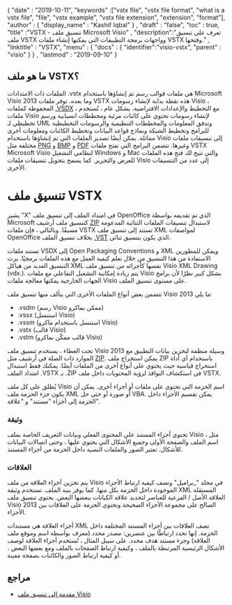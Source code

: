 {
  "date" : "2019-10-11",
  "keywords" :["vstx file", "vstx file format", "what is a vstx file", "file", "vstx example", "vstx file extension", "extension", "format"],
  "author" : {
    "display_name" : "Kashif Iqbal"
} ,
  "draft" : "false",
  "toc" : true,
  "title" :"VSTX - تنسيق ملف Microsoft Visio" ,
  "description":"تعرف على تنسيق ملف VSTX وواجهات برمجة التطبيقات التي يمكنها إنشاء ملفات VSTX وفتحها." ,
  "linktitle" : "VSTX",
  "menu" : {
    "docs" : {
	  "identifier":"visio-vstx",
      "parent" : "visio"
}
} ,
  "lastmod" : "2019-09-10"
}

## ما هو ملف VSTX؟

الملفات ذات الامتدادات .vstx هي ملفات قوالب رسم تم إنشاؤها باستخدام Microsoft Visio 2013 وما بعده. توفر ملفات VSTX هذه نقطة بداية لإنشاء رسومات Visio ، المحفوظة كملفات [.VSDX](/ar/image/vsdx/) ، مع التخطيط والإعدادات الافتراضية. بشكل عام ، تُستخدم ملفات Visio لإنشاء رسومات تحتوي على كائنات مرئية ومخططات انسيابية ورسم تخطيطي لـ UML وتدفق المعلومات والمخططات التنظيمية والرسومات التخطيطية للبرامج وتخطيط الشبكة ونماذج قواعد البيانات وتخطيط الكائنات ومعلومات أخرى مماثلة. يمكن أيضًا تصدير الملفات التي تم إنشاؤها باستخدام Visio إلى تنسيقات ملفات مختلفة مثل [PNG](/ar/image/png/) و [BMP](/ar/image/bmp/) و [PDF](/ar/pdf/) وغيرها. تتضمن البرامج التي تفتح ملفات VSTX Microsoft Visio لنظامي التشغيل Windows و Mac والتي تتيح لك فتح هذه الملفات للعرض والتحرير. كما يسمح بتحويل تنسيقات ملفات Visio إلى عدد من التنسيقات الأخرى.

# تنسيق ملف VSTX #

يشير "X" في امتداد الملف إلى تنسيق ملف OpenOffice الذي تم تقديمه بواسطة Microsoft كتنسيق ملف أرشيف [ZIP](/ar/compression/zip/) لاستبدال تنسيقات الملفات الثنائية المدعومة مسبقًا. وبالتالي ، فإن ملفات VSTX تستند إلى تنسيق ملف XML لمواصفات OpenOffice بخلاف تنسيق الملف [.VST](/ar/image/vst/) الذي يكون بتنسيق ثنائي.

تستند ملفات VSDX إلى Open Packaging Conventions و XML ويمكن للمطورين الاستفادة من هذا التنسيق من خلال تعلم كيفية العمل مع هذه الملفات برمجيًا. يرث التنسيق العديد من هياكل XML نفسها كأجزائه من تنسيق ملف Visio XML Drawing (vdx.). يتم زيادة إمكانية التشغيل التفاعلي مع ملفات Visio بشكل كبير نظرًا لأن برامج الجهات الخارجية يمكنها معالجة ملفات Visio على مستوى تنسيق الملف.

تتضمن بعض أنواع الملفات الأخرى التي يتألف منها تنسيق ملف Visio 2013 ما يلي:

* .vsdm (رسم Visio ممكن بماكرو)
* .vssx (استنسل Visio)
* .vssm (استنسل باستخدام ماكرو Visio)
* .vstx (قالب Visio)
* .vstm (قالب ممكّن بماكرو Visio)

تحت الغطاء ، يستخدم تنسيق ملف Visio 2013 وسيلة منظمة لتخزين بيانات التطبيق مع الموارد ذات الصلة في أرشيف مثل [ZIP](/ar/compression/zip/). يمكن استخراج ملف ZIP باستخدام أي أداة استخراج قياسية حيث يحتوي على أنواع أخرى من الملفات أيضًا. يمكنك فقط استبدال امتداد الملف .VSTX بـ .ZIP في استكشاف النوافذ لرؤية المحتويات داخل ملف VSTX.

يُطلق على كل ملف Visio اسم الحزمة التي تحتوي على ملفات أو أجزاء أخرى. يمكن أن يكون جزء الحزمة ملف XML أو صورة أو حتى حل VBA. يمكن تقسيم الأجزاء داخل الحزمة إلى أجزاء "مستند" و "علاقة".

### وثيقة ###

تحتوي أجزاء المستند على المحتوى الفعلي وبيانات التعريف الخاصة بملف Visio ، مثل اسم الملف والصفحة الأولى وجميع الأشكال التي يحتوي عليها ، وحتى اتصالات البيانات للأشكال. تعتبر الصور والملفات النصية داخل الحزمة من أجزاء المستند.

### العلاقات ###

يتم تخزين أجزاء العلاقة من ملف Visio في مجلد "_براميل" وتصف كيفية ارتباط الأجزاء الموجودة داخل الحزمة بكل منها. كما يوفر بنية الملف. تستخدم وثيقة XML المستقلة العلاقة الأصل / الفرعية للعناصر لتحديد علاقة الكيانات ببعضها البعض. يحتوي تنسيق ملف Visio 2013 الصالح على مجموعة الأجزاء الصحيحة وتحتوي الحزمة على العلاقات بين الأجزاء.

أجزاء العلاقة هي مستندات XML تصف العلاقات بين أجزاء المستند المختلفة داخل الحزمة. إنها تحدد ارتباطًا بين عنصرين: مصدر محدد (معرف بواسطة اسم وموقع ملف العلاقة) وجزء مستند هدف محدد. على سبيل المثال ، تُستخدم أجزاء العلاقة لوصف الأشكال الرئيسية المرتبطة بالملف ، وكيفية ارتباط الصفحات بالملف ومع بعضها البعض ، أو كيفية ارتباط الصور والكائنات بصفحة معينة.

## مراجع ##

* [مقدمة إلى تنسيق ملف Visio](https://learn.microsoft.com/en-us/office/client-developer/visio/introduction-to-the-visio-file-formatvsdx)

